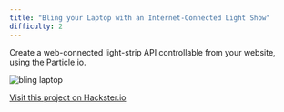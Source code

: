 ```yaml
---
title: "Bling your Laptop with an Internet-Connected Light Show"
difficulty: 2
---
```


Create a web-connected light-strip API controllable from your website, using the Particle.io.

![bling laptop](/projects/led-laptop.png)

[Visit this project on Hackster.io](https://www.hackster.io/agent-hawking-1/bling-your-laptop-with-an-internet-connected-light-show-30e4db)